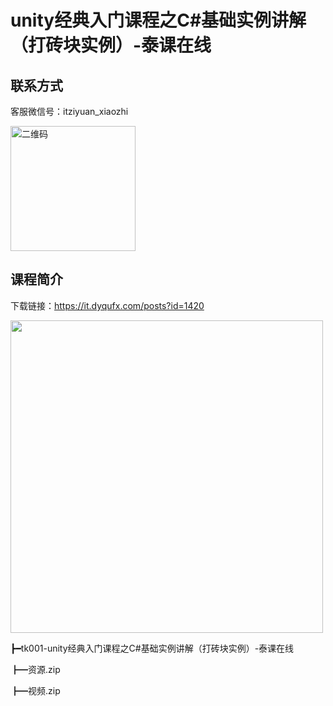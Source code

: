 # unity经典入门课程之C#基础实例讲解（打砖块实例）-泰课在线

## 联系方式

客服微信号：itziyuan_xiaozhi

<img src="https://ziyuanyun.oss-cn-guangzhou.aliyuncs.com/common/20240614073449/666b82192834a.jpg" width="200" height="200" alt="二维码">

## 课程简介

下载链接：https://it.dyqufx.com/posts?id=1420

<img src="https://ziyuanyun.oss-cn-guangzhou.aliyuncs.com/yun/20240515153931/664466b3b578e.jpg" width="500" alt="">

  ┣━tk001-unity经典入门课程之C#基础实例讲解（打砖块实例）-泰课在线

 ┣━资源.zip

 ┣━视频.zip

  